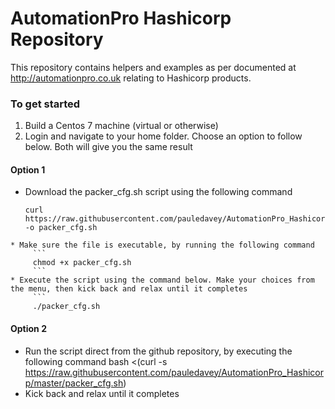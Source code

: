 # AutomationPro Hashicorp Repository
This repository contains helpers and examples as per documented at http://automationpro.co.uk relating to Hashicorp products.

### To get started
1. Build a Centos 7 machine (virtual or otherwise)
2. Login and navigate to your home folder. Choose an option to follow below. Both will give you the same result

#### Option 1
* Download the packer_cfg.sh script using the following command
   ```
   curl https://raw.githubusercontent.com/pauledavey/AutomationPro_Hashicorp/master/packer_cfg.sh -o packer_cfg.sh
```
* Make sure the file is executable, by running the following command
     ```
     chmod +x packer_cfg.sh
     ```
* Execute the script using the command below. Make your choices from the menu, then kick back and relax until it completes
     ```
     ./packer_cfg.sh
```
#### Option 2
* Run the script direct from the github repository, by executing the following command
     bash <(curl -s https://raw.githubusercontent.com/pauledavey/AutomationPro_Hashicorp/master/packer_cfg.sh)
* Kick back and relax until it completes
